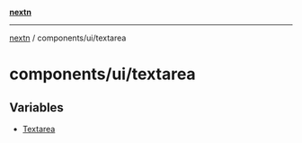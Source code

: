 [**nextn**](../../../README.md)

***

[nextn](../../../modules.md) / components/ui/textarea

# components/ui/textarea

## Variables

- [Textarea](variables/Textarea.md)
